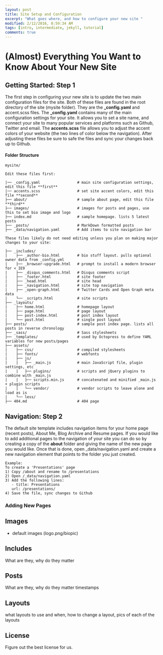 ```yaml
---
layout: post
title: Site Setup and Configuration
excerpt: "What goes where, and how to configure your new site "
modified: 2/12/2016, 8:59:34 AM
tags: [intro, intermediate, jekyll, tutorial]
comments: true
---
```


# (Almost) Everything You Want to Know About Your New Site


## Getting Started: Step 1
The first step in configuring your new site is to update the two main configuration files for the site. Both of these files are found in the root directory of the site (mysite folder). They are the **_config.yaml** and accent.scss files. The **_config.yaml** contains many of the main configuration settings for your site. It allows you to set a site name, and connect your site to many popular services and platforms such as Github, Twitter and email. The **accents.scss** file allows you to adjust the accent colors of your website (the two lines of color below the navigation). After adjusting these files be sure to safe the files and sync your changes back up to Github.

#### Folder Structure

    mysite/

    Edit these files first:

    |── _config.yaml                 # main site configuration settings, edit this file **first**
    |── accents.scss                 # set site accent colors, edit this file **second**
    ├── about/                       # sample about page, edit this file **third**
    ├── images/                      # images for posts and pages, use this to set bio image and logo
    ├── index.md                     # sample homepage. lists 5 latest posts
    ├── _posts/                      # MarkDown formatted posts
    ├── _data/navigation.yaml        # Add items to site navigation bar

    These files likely do not need editing unless you plan on making major changes to your site:

    ├── _includes/
    |    ├── _author-bio.html        # bio stuff layout. pulls optional owner data from _config.yml
    |    ├── _browser-upgrade.html   # prompt to install a modern browser for < IE9
    |    ├── _disqus_comments.html   # Disqus comments script
    |    ├── _footer.html            # site footer
    |    ├── _head.html              # site head
    |    ├── _navigation.html        # site top navigation
    |    ├── _open-graph.html        # Twitter Cards and Open Graph meta data
    |    └── _scripts.html           # site scripts
    ├── _layouts/
    |    ├── home.html               # homepage layout
    |    ├── page.html               # page layout
    |    ├── post-index.html         # post index layout
    |    └── post.html               # single post layout
    ├── posts/                       # sample post index page. lists all posts in reverse chronology
    ├── _sass/                       # Sass stylesheets
    ├── _templates/                  # used by Octopress to define YAML variables for new posts/pages
    ├── assets/
    |    ├── css/                    # compiled stylesheets
    |    ├── fonts/                  # webfonts
    |    ├── js/
    |    |   ├── _main.js            # main JavaScript file, plugin settings, etc
    |    |   ├── plugins/            # scripts and jQuery plugins to combine with _main.js
    |    |   ├── scripts.min.js      # concatenated and minified _main.js + plugin scripts
    |    |   └── vendor/             # vendor scripts to leave alone and load as is
    |    └── less/
    ├── 404.md                       # 404 page

## Navigation: Step 2
The default site template includes navigation items for your home page (recent posts), About Me, Blog Archive and Resume pages. If you would like to add additional pages to the navigation of your site you can do so by creating a copy of the **about** folder and giving the name of the new page you would like. Once that is done, open _data/navigation.yaml and create a new navigation element that points to the folder you just created.

    Example:
    To create a 'Presentations' page
    1) Copy /about and rename to /presentations
    2) Open /_data/navigation.yaml
    3) Add the following lines:
       - title: Presentations
       url: /presentations/
    4) Save the file, sync changes to Github


### Adding New Pages



## Images
  - default images (logo.png/biopic)

## Includes
What are they, why do they matter


## Posts
What are they, why do they matter
timestamps


## Layouts
what layouts to use and when, how to change a layout, pics of each of the layouts

## License

Figure out the best license for us.
